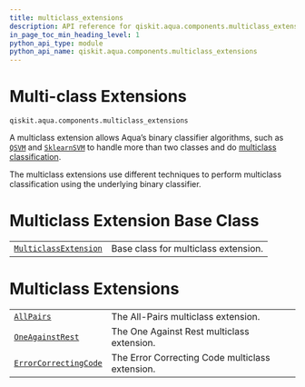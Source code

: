```yaml
---
title: multiclass_extensions
description: API reference for qiskit.aqua.components.multiclass_extensions
in_page_toc_min_heading_level: 1
python_api_type: module
python_api_name: qiskit.aqua.components.multiclass_extensions
---
```


<span id="module-qiskit.aqua.components.multiclass_extensions" />

<span id="qiskit-aqua-components-multiclass-extensions" />

# Multi-class Extensions

<span id="module-qiskit.aqua.components.multiclass_extensions" />

`qiskit.aqua.components.multiclass_extensions`

A multiclass extension allows Aqua’s binary classifier algorithms, such as [`QSVM`](qiskit.aqua.algorithms.QSVM#qiskit.aqua.algorithms.QSVM "qiskit.aqua.algorithms.QSVM") and [`SklearnSVM`](qiskit.aqua.algorithms.SklearnSVM#qiskit.aqua.algorithms.SklearnSVM "qiskit.aqua.algorithms.SklearnSVM") to handle more than two classes and do [multiclass classification](https://en.wikipedia.org/wiki/Multiclass_classification).

The multiclass extensions use different techniques to perform multiclass classification using the underlying binary classifier.

# Multiclass Extension Base Class

|                                                                                                                                                                                                                               |                                      |
| ----------------------------------------------------------------------------------------------------------------------------------------------------------------------------------------------------------------------------- | ------------------------------------ |
| [`MulticlassExtension`](qiskit.aqua.components.multiclass_extensions.MulticlassExtension#qiskit.aqua.components.multiclass_extensions.MulticlassExtension "qiskit.aqua.components.multiclass_extensions.MulticlassExtension") | Base class for multiclass extension. |

# Multiclass Extensions

|                                                                                                                                                                                                                               |                                                 |
| ----------------------------------------------------------------------------------------------------------------------------------------------------------------------------------------------------------------------------- | ----------------------------------------------- |
| [`AllPairs`](qiskit.aqua.components.multiclass_extensions.AllPairs#qiskit.aqua.components.multiclass_extensions.AllPairs "qiskit.aqua.components.multiclass_extensions.AllPairs")                                             | The All-Pairs multiclass extension.             |
| [`OneAgainstRest`](qiskit.aqua.components.multiclass_extensions.OneAgainstRest#qiskit.aqua.components.multiclass_extensions.OneAgainstRest "qiskit.aqua.components.multiclass_extensions.OneAgainstRest")                     | The One Against Rest multiclass extension.      |
| [`ErrorCorrectingCode`](qiskit.aqua.components.multiclass_extensions.ErrorCorrectingCode#qiskit.aqua.components.multiclass_extensions.ErrorCorrectingCode "qiskit.aqua.components.multiclass_extensions.ErrorCorrectingCode") | The Error Correcting Code multiclass extension. |

